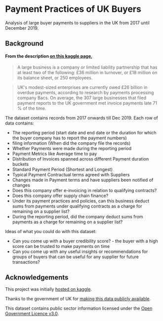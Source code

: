 # Payment Practices of UK Buyers

Analysis of large buyer payments to suppliers in the UK from 2017 until December 2019.

## Background
#### From the description [on this kaggle page](https://www.kaggle.com/saikiran0684/payment-practices-of-uk-buyers), 

> A large business is a company or limited liability partnership that has at least two of the following: £36 million in turnover, or £18 million on its balance sheet, or 250 employees.

> UK's modest-sized enterprises are currently owed £26 billion in overdue payments, according to research by payments processing company Bacs. On average, the 307 large businesses that filed payment reports to the UK government met invoice payments late 71 % of the time. 

The dataset contains records from 2017 onwards till Dec 2019. Each row of data contains:
- The reporting period (start date and end date or the duration for which the buyer company has to report the payment numbers)
- filing information (When did the company file the records)
- Whether Payments were made during the reporting period
- Payment Metrics like Average time to pay
- Distribution of Invoices spanned across different Payment duration buckets
- Standard Payment Period (Shortest and Longest)
- Typical Payment Contractual terms agreed with Suppliers
- Changes made in Payment terms and have suppliers been notified of changes
- Does this company offer e-invoicing in relation to qualifying contracts?
- Does this company offer supply chain finance?
- Under its payment practices and policies, can this business deduct sums from payments under qualifying contracts as a charge for remaining on a supplier list?
- During the reporting period, did the company deduct sums from payments as a charge for remaining on a supplier list?

Ideas of what you could do with this dataset:
- Can you come up with a buyer credibility score? - the buyer with a high score can be trusted to make payments on time
- Can you come up with any useful insights or recommendations for groups of buyers that can be useful for any supplier for future transactions?

## Acknowledgements

This project was initially [hosted on kaggle](https://www.kaggle.com/saikiran0684/payment-practices-of-uk-buyers).

Thanks to the government of UK for [making this data publicly available](https://check-payment-practices.service.gov.uk/export).

This dataset contains public sector information licensed under the [Open Government Licence v3.0](https://www.nationalarchives.gov.uk/doc/open-government-licence/version/3/).

